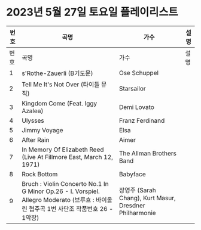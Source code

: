 # 2023년 5월 27일 토요일 플레이리스트

| 번호 | 곡명 | 가수 | 설명 |
|------|------|------|------|
| 번호 | 곡명 | 가수 | 설명 |
| 1 | s'Rothe-Zauerli (B기도문) | Ose Schuppel |  |
| 2 | Tell Me It's Not Over (타이틀 뮤직) | Starsailor |  |
| 3 | Kingdom Come (Feat. Iggy Azalea) | Demi Lovato |  |
| 4 | Ulysses | Franz Ferdinand |  |
| 5 | Jimmy Voyage | Elsa |  |
| 6 | After Rain | Aimer |  |
| 7 | In Memory Of Elizabeth Reed (Live At Fillmore East, March 12, 1971) | The Allman Brothers Band |  |
| 8 | Rock Bottom | Babyface |  |
| 9 | Bruch : Violin Concerto No.1 In G Minor Op.26 - I. Vorspiel. Allegro Moderato (브루흐 : 바이올린 협주곡 1번 사단조 작품번호 26 - 1악장) | 장영주 (Sarah Chang), Kurt Masur, Dresdner Philharmonie |  |
